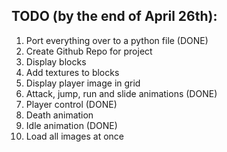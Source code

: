 ## TODO (by the end of April 26th):
1. Port everything over to a python file (DONE)
2. Create Github Repo for project   
3. Display blocks
4. Add textures to blocks
5. Display player image in grid
6. Attack, jump, run and slide animations (DONE)
7. Player control (DONE)
8. Death animation
9. Idle animation (DONE)
10. Load all images at once

